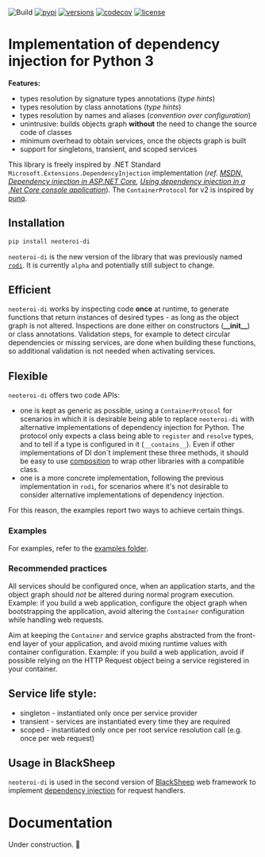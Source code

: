 ![Build](https://github.com/Neoteroi/rodi/workflows/Build/badge.svg)
[![pypi](https://img.shields.io/pypi/v/neoteroi-di.svg)](https://pypi.python.org/pypi/neoteroi-di)
[![versions](https://img.shields.io/pypi/pyversions/neoteroi-di.svg)](https://github.com/Neoteroi/neoteroi-di)
[![codecov](https://codecov.io/gh/Neoteroi/rodi/branch/main/graph/badge.svg?token=VzAnusWIZt)](https://codecov.io/gh/Neoteroi/rodi)
[![license](https://img.shields.io/github/license/Neoteroi/rodi.svg)](https://github.com/Neoteroi/rodi/blob/main/LICENSE)

# Implementation of dependency injection for Python 3

**Features:**

* types resolution by signature types annotations (_type hints_)
* types resolution by class annotations (_type hints_)
* types resolution by names and aliases (_convention over configuration_)
* unintrusive: builds objects graph **without** the need to change the
  source code of classes
* minimum overhead to obtain services, once the objects graph is built
* support for singletons, transient, and scoped services

This library is freely inspired by .NET Standard
`Microsoft.Extensions.DependencyInjection` implementation (_ref. [MSDN,
Dependency injection in ASP.NET
Core](https://docs.microsoft.com/en-us/aspnet/core/fundamentals/dependency-injection?view=aspnetcore-2.1),
[Using dependency injection in a .Net Core console
application](https://andrewlock.net/using-dependency-injection-in-a-net-core-console-application/)_).
The `ContainerProtocol` for v2 is inspired by [punq](https://github.com/bobthemighty/punq).

## Installation

```bash
pip install neoteroi-di
```

`neoteroi-di` is the new version of the library that was previously named
[`rodi`](https://pypi.org/project/rodi/). It is currently `alpha` and
potentially still subject to change.

## Efficient

`neoteroi-di` works by inspecting code **once** at runtime, to generate
functions that return instances of desired types - as long as the object graph
is not altered. Inspections are done either on constructors
(__&#95;&#95;init&#95;&#95;__) or class annotations. Validation steps, for
example to detect circular dependencies or missing services, are done when
building these functions, so additional validation is not needed when
activating services.

## Flexible

`neoteroi-di` offers two code APIs:

- one is kept as generic as possible, using a `ContainerProtocol` for scenarios
  in which it is desirable being able to replace `neoteroi-di` with alternative
  implementations of dependency injection for Python. The protocol only expects
  a class being able to `register` and `resolve` types, and to tell if a type
  is configured in it (`__contains__`). Even if other implementations of DI
  don´t implement these three methods, it should be easy to use
  [composition](https://en.wikipedia.org/wiki/Composition_over_inheritance) to
  wrap other libraries with a compatible class.
- one is a more concrete implementation, following the previous implementation
  in `rodi`, for scenarios where it's not desirable to consider alternative
  implementations of dependency injection.

For this reason, the examples report two ways to achieve certain things.

### Examples

For examples, refer to the [examples folder](./examples).

### Recommended practices

All services should be configured once, when an application starts, and the
object graph should *not* be altered during normal program execution.
Example: if you build a web application, configure the object graph when
bootstrapping the application, avoid altering the `Container` configuration
while handling web requests.

Aim at keeping the `Container` and service graphs abstracted from the front-end
layer of your application, and avoid mixing runtime values with container
configuration. Example: if you build a web application, avoid if possible
relying on the HTTP Request object being a service registered in your container.

## Service life style:

* singleton - instantiated only once per service provider
* transient - services are instantiated every time they are required
* scoped - instantiated only once per root service resolution call
  (e.g. once per web request)

## Usage in BlackSheep

`neoteroi-di` is used in the second version of [BlackSheep](https://www.neoteroi.dev/blacksheep/)
web framework to implement [dependency injection](https://www.neoteroi.dev/blacksheep/dependency-injection/) for
request handlers.

# Documentation

Under construction. 🚧
